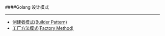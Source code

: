 ####Golang 设计模式

----
- [创建者模式(Builder Pattern)](./01_builder-patterns/builder.go)
- [工厂方法模式(Factory Method)](./02_factory-patterns/factory_method.go)
